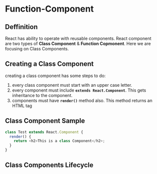 # Function-Component

## Deffinition
React has ability to operate with reusable components. React component are two types of **Class Component** & **Function Copmonent**. Here we are focusing on Class Components.

## Creating a Class Component
creating a class component has some steps to do:
1. every class component must start with an upper case letter.
2. every component must include **`extends React.Component`**. This gets inheritance to the component.
3. components must have **`render()`** method also. This method returns an HTML tag

## Class Component Sample

```js
class Test extends React.Component {
  render() {
    return <h2>This is a class Component</h2>;
  }
}
```
## Class Components Lifecycle
